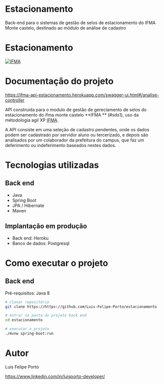 # Estacionamento
Back-end para o sistemas de gestão de selos de estacionamento do IFMA Monte castelo, destinado ao módulo de análise de cadastro
# Estacionamento
[![IFMA](https://img.shields.io/npm/l/react)](https://github.com/devsuperior/sds1-wmazoni/blob/master/LICENSE) 

# Documentação do projeto

https://ifma-api-estacionamento.herokuapp.com/swagger-ui.html#/analise-controller

API construida para o modulo de gestão de gereciamento de selos do estacionamento do ifma monte castelo **IFMA ** (#sds1), uso da métodologia agil XP [IFMA](https://montecastelo.ifma.edu.br "Site do IFMA").

A API consiste em uma seleção de cadastro pendentes, onde os dados podem ser cadastrado por servidor aluno ou tercerizado, e depois são analisados por um colaborador da prefeitura do campus, que faz um deferimento ou indeferimento baseados nestes dados.

# Tecnologias utilizadas
## Back end
- Java
- Spring Boot
- JPA / Hibernate
- Maven

## Implantação em produção
- Back end: Heroku
- Banco de dados: Postgresql

# Como executar o projeto

## Back end
Pré-requisitos: Java 8

```bash
# clonar repositório
git clone https://https://github.com/Luis-Felipe-Porto/estacionamento

# entrar na pasta do projeto back end
cd estacionamento

# executar o projeto
./mvnw spring-boot:run
```


# Autor

Luis Felipe Porto

https://www.linkedin.com/in/luisporto-developer/
